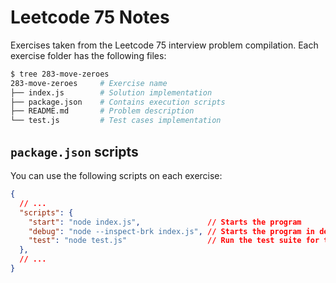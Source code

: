 # Leetcode 75 Notes
Exercises taken from the Leetcode 75 interview problem compilation. Each exercise folder has the
following files:
```sh
$ tree 283-move-zeroes 
283-move-zeroes     # Exercise name
├── index.js        # Solution implementation
├── package.json    # Contains execution scripts
├── README.md       # Problem description
└── test.js         # Test cases implementation

```

## `package.json` scripts
You can use the following scripts on each exercise:
```json
{
  // ...
  "scripts": {
    "start": "node index.js",               // Starts the program
    "debug": "node --inspect-brk index.js", // Starts the program in debug mode
    "test": "node test.js"                  // Run the test suite for this exercise
  },
  // ...
}

```
